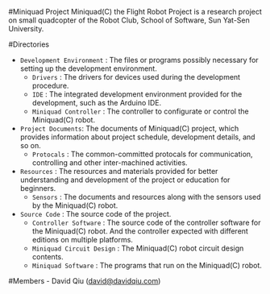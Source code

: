 #Miniquad Project
Miniquad(C) the Flight Robot Project is a research project on small quadcopter 
of the Robot Club, School of Software, Sun Yat-Sen University.

#Directories
- `Development Environment` : The files or programs possibly necessary for 
    setting up the development environment.
    - `Drivers` : The drivers for devices used during the development 
        procedure.
    - `IDE` : The integrated development environment provided for the 
        development, such as the Arduino IDE.
    - `Miniquad Controller` : The controller to configurate or control the 
        Miniquad(C) robot.
- `Project Documents`: The documents of Miniquad(C) project, which provides 
    information about project schedule, development details, and so on.
    - `Protocals` : The common-committed protocals for communication, 
        controlling and other inter-machined activities.
- `Resources` : The resources and materials provided for better understanding 
    and development of the project or education for beginners.
    - `Sensors` : The documents and resources along with the sensors used 
        by the Miniquad(C) robot.
- `Source Code` : The source code of the project.
    - `Controller Software` : The source code of the controller software for 
        the Miniquad(C) robot. And the controller expected with different 
        editions on multiple platforms.
    - `Miniquad Circuit Design` : The Miniquad(C) robot circuit design 
        contents.
    - `Miniquad Software` : The programs that run on the Miniquad(C) robot.

#Members
    - David Qiu (david@davidqiu.com)